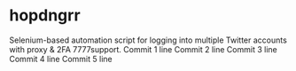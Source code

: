 # hopdngrr
Selenium-based automation script for logging into multiple Twitter accounts with proxy &amp; 2FA  7777support.
Commit 1 line
Commit 2 line
Commit 3 line
Commit 4 line
Commit 5 line
